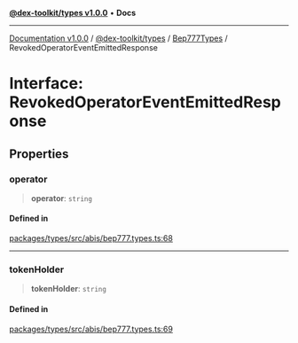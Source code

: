 [**@dex-toolkit/types v1.0.0**](../../../README.md) • **Docs**

***

[Documentation v1.0.0](../../../../../packages.md) / [@dex-toolkit/types](../../../README.md) / [Bep777Types](../README.md) / RevokedOperatorEventEmittedResponse

# Interface: RevokedOperatorEventEmittedResponse

## Properties

### operator

> **operator**: `string`

#### Defined in

[packages/types/src/abis/bep777.types.ts:68](https://github.com/niZmosis/dex-toolkit/blob/3d8b41b44787b30fbea5de3ab4737662ffb61bc8/packages/types/src/abis/bep777.types.ts#L68)

***

### tokenHolder

> **tokenHolder**: `string`

#### Defined in

[packages/types/src/abis/bep777.types.ts:69](https://github.com/niZmosis/dex-toolkit/blob/3d8b41b44787b30fbea5de3ab4737662ffb61bc8/packages/types/src/abis/bep777.types.ts#L69)
